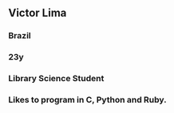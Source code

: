 ## Victor Lima 
### Brazil
### 23y

### Library Science Student

### Likes to program in C, Python and Ruby.
